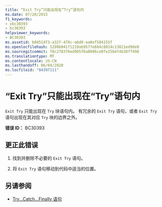 ```yaml
---
title: “Exit Try”只能出现在“Try”语句内
ms.date: 07/20/2015
f1_keywords:
- vbc30393
- bc30393
helpviewer_keywords:
- BC30393
ms.assetid: b8651df3-a32f-478c-a6d8-aa0ef584155f
ms.openlocfilehash: 5280b041f1219ab9577e684c0814c13821ed9de0
ms.sourcegitcommit: f8c270376ed905f6a8896ce0fe25b4f4b38ff498
ms.translationtype: MT
ms.contentlocale: zh-CN
ms.lasthandoff: 06/04/2020
ms.locfileid: "84397111"
---
```

# <a name="exit-try-can-only-appear-inside-a-try-statement"></a>“Exit Try”只能出现在“Try”语句内
`Exit Try` 只能出现在 `Try` 块语句内。 有冗余的 `Exit Try` 语句，或者 `Exit Try` 语句出现在其对应 `Try` 块的边界之外。  
  
 **错误 ID：** BC30393  
  
## <a name="to-correct-this-error"></a>更正此错误  
  
1. 找到并删除不必要的 `Exit Try` 语句。  
  
2. 将 `Exit Try` 语句移动到代码中适当的位置。  
  
## <a name="see-also"></a>另请参阅

- [Try...Catch...Finally 语句](../language-reference/statements/try-catch-finally-statement.md)
